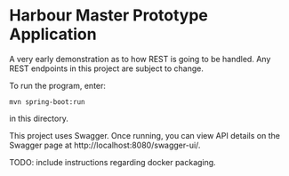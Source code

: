 # Harbour Master Prototype Application
A very early demonstration as to how REST is going to be handled.
Any REST endpoints in this project are subject to change.

To run the program, enter:

`mvn spring-boot:run`

in this directory.

This project uses Swagger. Once running, you can view API details on the Swagger page at http://localhost:8080/swagger-ui/.

TODO: include instructions regarding docker packaging.
